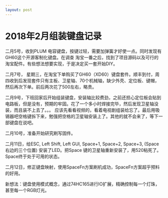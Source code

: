 ```yaml
---
layout: post
---
```

# 2018年2月组装键盘记录

二月5号，收到PLUM 电容键盘，按键过轻，需要加弹簧才好使一点。同时发现有GH60这个开源客制化键盘。在调查 淘宝一番之后，找到了项目源码以及可行的淘宝配件。有些想法想要实现，于是决定买一套开始DIY。

二月7号， 星期三，在淘宝下单购买了GH60（XD60）键盘套件。顺丰到付，周四收到后发现套件只有主板、卫星轴、70个机械轴，缺少外壳、定位板、键帽，然后再次下单。前后两次花了500左右，略贵。

二月9号，下班回家后开始组装键盘，安装轴比较费劲，之前还担心定位板会贴到电路板，但是没有，预期的牢固。花了一个多小时焊接完毕，然后发现卫星轴没装，而且装不上去了。。。  应该先看看视频的，看着电视剧组装给忘了。最后用吸锡器吧空格键拆下来，勉强把空格的卫星轴安装上了。其他的就不会来了，等下一部键盘在说吧。

二月10号，准备开始研究刷写固件。

二月11日，给ESC, Left Shift, Left GUI, Space+1, Space+2, Space+3, (Space右边的三个位置) 安装了LED。把Space 键的卫星轴重新安装了，用520粘死了。Space终于处于可用的状态。

二月12日，修正键盘映射，使用SpaceFn方案刷机成功，SpaceFn方案超乎预料的好用。

新想法：键盘使用模式概念，通过74HC165进行IO扩展，精确控制每一个灯珠，甚至每一个RGB灯光。
